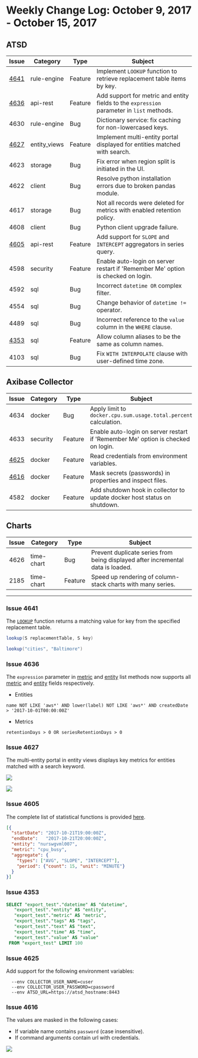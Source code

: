 # Weekly Change Log: October 9, 2017 - October 15, 2017

## ATSD

| Issue| Category    | Type    | Subject              |
|------|-------------|---------|----------------------|
| [4641](#issue-4641) | rule-engine | Feature | Implement `LOOKUP` function to retrieve replacement table items by key. |
| [4636](#issue-4636) | api-rest | Feature | Add support for metric and entity fields to the `expression` parameter in `list` methods. |
| 4630 | rule-engine | Bug | Dictionary service: fix caching for non-lowercased keys. |
| [4627](#issue-4627) | entity_views | Feature | Implement multi-entity portal displayed for entities matched with search. |
| 4623 | storage | Bug | Fix error when region split is initiated in the UI. |
| 4622 | client | Bug | Resolve python installation errors due to broken pandas module. |
| 4617 | storage | Bug | Not all records were deleted for metrics with enabled retention policy. |
| 4608 | client | Bug | Python client upgrade failure. |
| [4605](#issue-4605)  | api-rest | Feature | Add support for `SLOPE` and `INTERCEPT` aggregators in series query. |
| 4598 | security | Feature | Enable auto-login on server restart if 'Remember Me' option is checked on login. |
| 4592 | sql | Bug | Incorrect `datetime OR` complex filter. |
| 4554 | sql | Bug | Change behavior of `datetime !=` operator. |
| 4489 | sql | Bug | Incorrect reference to the `value` column in the `WHERE` clause. |
| [4353](#issue-4353) | sql | Feature | Allow column aliases to be the same as column names. |
| 4103 | sql | Bug | Fix `WITH INTERPOLATE` clause with user-defined time zone. |

## Axibase Collector

| Issue| Category    | Type    | Subject              |
|------|-------------|---------|----------------------|
| 4634 | docker | Bug | Apply limit to `docker.cpu.sum.usage.total.percent` calculation. |
| 4633 | security | Feature | Enable auto-login on server restart if 'Remember Me' option is checked on login. |
| [4625](#issue-4625) | docker | Feature | Read credentials from environment variables. |
| [4616](#issue-4616) | docker | Feature | Mask secrets (passwords) in properties and inspect files. |
| 4582 | docker | Feature | Add shutdown hook in collector to update docker host status on shutdown. |

## Charts

| Issue| Category    | Type    | Subject              |
|------|-------------|---------|----------------------|
| 4626 | time-chart | Bug | Prevent duplicate series from being displayed after incremental data is loaded. |
| 2185 | time-chart | Feature | Speed up rendering of column-stack charts with many series. |

---

### Issue 4641

The [`LOOKUP`](../../rule-engine/functions.md#collection) function returns a matching value for key from the specified replacement table.

```java
lookup(S replacementTable, S key)
```

```java
lookup("cities", "Baltimore")
```

### Issue 4636

The `expression` parameter in [metric](../../api/meta/metric/list.md#expression) and [entity](../../api/meta/entity/list.md#expression) list methods now supports all [metric](../../api/meta/metric/list.md#fields) and [entity](../../api/meta/entity/list.md#fields) fields respectively.

* Entities

```ls
name NOT LIKE 'aws*' AND lower(label) NOT LIKE 'aws*' AND createdDate > '2017-10-01T00:00:00Z'
```

* Metrics

```ls
retentionDays > 0 OR seriesRetentionDays > 0
```

### Issue 4627

The multi-entity portal in entity views displays key metrics for entities matched with a search keyword.

![](./Images/entity_view_search.png)

![](./Images/entity_view_portal.png)

### Issue 4605

The complete list of statistical functions is provided [here](../../api/data/aggregation.md).

```json
[{
  "startDate": "2017-10-21T19:00:00Z",
  "endDate":   "2017-10-21T20:00:00Z",
  "entity": "nurswgvml007",
  "metric": "cpu_busy",
  "aggregate": {
    "types": ["AVG", "SLOPE", "INTERCEPT"],
    "period": {"count": 15, "unit": "MINUTE"}
  }
}]
```

### Issue 4353

```sql
SELECT "export_test"."datetime" AS "datetime",
   "export_test"."entity" AS "entity",
   "export_test"."metric" AS "metric",
   "export_test"."tags" AS "tags",
   "export_test"."text" AS "text",
   "export_test"."time" AS "time",
   "export_test"."value" AS "value"
 FROM "export_test" LIMIT 100
```

### Issue 4625

Add support for the following environment variables:

```ls
  --env COLLECTOR_USER_NAME=cuser
  --env COLLECTOR_USER_PASSWORD=cpassword
  --env ATSD_URL=https://atsd_hostname:8443
```

### Issue 4616

The values are masked in the following cases:

* If variable name contains `password` (case insensitive).
* If command arguments contain url with credentials.

![](./Images/mask_secret.png)
